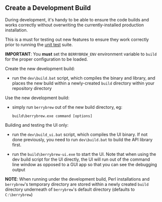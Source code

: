 ## Create a Development Build

During development, it's handy to be able to ensure the code builds and works
correctly without overwriting the currently-installed production installation.

This is a must for testing out new features to ensure they work correctly prior
to running the [unit test](https://github.com/stevieb9/berrybrew/blob/master/doc/Unit%20Testing.md)
suite.

**IMPORTANT**: You **must** set the `BERRYBREW_ENV` environment variable to
`build` for the proper configuration to be loaded.

Create the new development build:

- run the `dev\build.bat` script, which compiles the binary and library, and
places the new build within a newly-created `build` directory within your
repository directory

Use the new development build:

- simply run `berrybrew` out of the new build directory, eg:

    `build\berrybrew.exe command [options]`

Building and testing the UI only:

- run the `dev\build_ui.bat` script, which compiles the UI binary. If not done
previously, you need to run `dev\build.bat` to build the API library first.

- run the `build\berrybrew-ui.exe` to start the UI. Note that when using the
dev build script for the UI directly, the UI will run out of the command line
window as opposed to a GUI app so that you can see the debugging output

**NOTE**: When running under the development build, Perl installations and
`berrybrew`'s temporary directory are stored within a newly created `build`
directory underneath of `berrybrew`'s default directory (defaults to 
`C:\berrybrew`)    